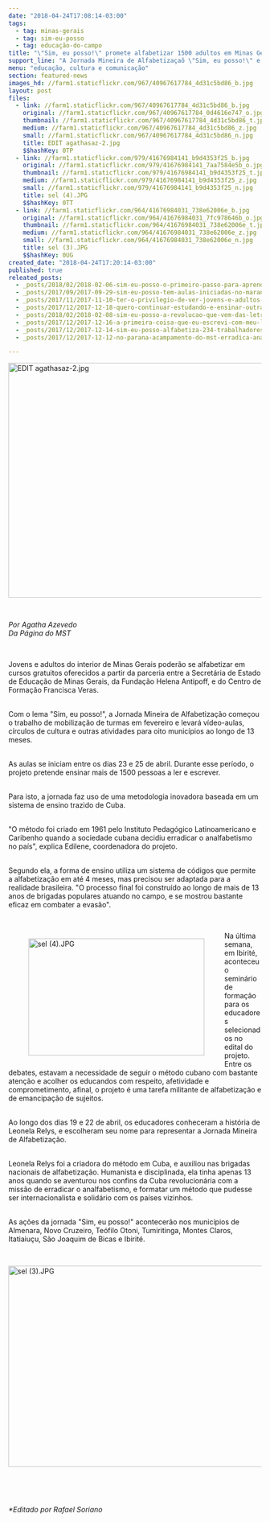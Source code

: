 ```yaml
---
date: "2018-04-24T17:08:14-03:00"
tags:
  - tag: minas-gerais
  - tag: sim-eu-posso
  - tag: educação-do-campo
title: "\"Sim, eu posso!\" promete alfabetizar 1500 adultos em Minas Gerais"
support_line: "A Jornada Mineira de Alfabetizaçaõ \"Sim, eu posso!\" e Círculos de Cultura iniciou a fase de mobilização em fevereiro e oferece aulas gratuitas para jovens e adultos em 8 municípios do interior."
menu: "educação, cultura e comunicação"
section: featured-news
images_hd: //farm1.staticflickr.com/967/40967617784_4d31c5bd86_b.jpg
layout: post
files:
  - link: //farm1.staticflickr.com/967/40967617784_4d31c5bd86_b.jpg
    original: //farm1.staticflickr.com/967/40967617784_0d4616e747_o.jpg
    thumbnail: //farm1.staticflickr.com/967/40967617784_4d31c5bd86_t.jpg
    medium: //farm1.staticflickr.com/967/40967617784_4d31c5bd86_z.jpg
    small: //farm1.staticflickr.com/967/40967617784_4d31c5bd86_n.jpg
    title: EDIT agathasaz-2.jpg
    $$hashKey: 0TP
  - link: //farm1.staticflickr.com/979/41676984141_b9d4353f25_b.jpg
    original: //farm1.staticflickr.com/979/41676984141_7aa7584e5b_o.jpg
    thumbnail: //farm1.staticflickr.com/979/41676984141_b9d4353f25_t.jpg
    medium: //farm1.staticflickr.com/979/41676984141_b9d4353f25_z.jpg
    small: //farm1.staticflickr.com/979/41676984141_b9d4353f25_n.jpg
    title: sel (4).JPG
    $$hashKey: 0TT
  - link: //farm1.staticflickr.com/964/41676984031_738e62006e_b.jpg
    original: //farm1.staticflickr.com/964/41676984031_7fc978646b_o.jpg
    thumbnail: //farm1.staticflickr.com/964/41676984031_738e62006e_t.jpg
    medium: //farm1.staticflickr.com/964/41676984031_738e62006e_z.jpg
    small: //farm1.staticflickr.com/964/41676984031_738e62006e_n.jpg
    title: sel (3).JPG
    $$hashKey: 0UG
created_date: "2018-04-24T17:20:14-03:00"
published: true
releated_posts:
  - _posts/2018/02/2018-02-06-sim-eu-posso-o-primeiro-passo-para-aprender-a-ler-e-escrever-ja-foi-dado-em-minas-gerais.md
  - _posts/2017/09/2017-09-29-sim-eu-posso-tem-aulas-iniciadas-no-maranhao.md
  - _posts/2017/11/2017-11-10-ter-o-privilegio-de-ver-jovens-e-adultos-aprendendo-a-ler-e-escrever-e-algo-extraordinario.md
  - _posts/2017/12/2017-12-18-quero-continuar-estudando-e-ensinar-outras-pessoas-a-ler-e-escrever.md
  - _posts/2018/02/2018-02-08-sim-eu-posso-a-revolucao-que-vem-das-letras.md
  - _posts/2017/12/2017-12-16-a-primeira-coisa-que-eu-escrevi-com-meu-lapis-e-caderno-novo-foi-mst.md
  - _posts/2017/12/2017-12-14-sim-eu-posso-alfabetiza-234-trabalhadores-sem-terra-no-extremo-sul-da-bahia.md
  - _posts/2017/12/2017-12-12-no-parana-acampamento-do-mst-erradica-analfabetismo-com-o-sim-eu-posso.md

---
```

<p><img alt="EDIT agathasaz-2.jpg" height="467" src="//farm1.staticflickr.com/967/40967617784_4d31c5bd86_b.jpg" width="700" /></p>

<p>&nbsp;</p>

<p><em>Por Agatha Azevedo<br />
Da P&aacute;gina do MST</em></p>

<p>&nbsp;</p>

<p>Jovens e adultos do interior de Minas Gerais poder&atilde;o se alfabetizar em cursos gratuitos oferecidos a partir da parceria entre a Secret&aacute;ria de Estado de Educa&ccedil;&atilde;o de Minas Gerais, da Funda&ccedil;&atilde;o Helena Antipoff, e do Centro de Forma&ccedil;&atilde;o Francisca Veras.</p>

<p><br />
Com o lema &quot;Sim, eu posso!&quot;, a Jornada Mineira de Alfabetiza&ccedil;&atilde;o come&ccedil;ou o trabalho de mobiliza&ccedil;&atilde;o de turmas em fevereiro e levar&aacute; v&iacute;deo-aulas, c&iacute;rculos de cultura e outras atividades para oito munic&iacute;pios ao longo de 13 meses.</p>

<p><br />
As aulas se iniciam entre os dias 23 e 25 de abril. Durante esse per&iacute;odo, o projeto pretende ensinar mais de 1500 pessoas a ler e escrever.</p>

<p><br />
Para isto, a jornada faz uso de uma metodologia inovadora baseada em um sistema de ensino trazido de Cuba.</p>

<p><br />
&quot;O m&eacute;todo foi criado em 1961 pelo Instituto Pedag&oacute;gico Latinoamericano e Caribenho quando a sociedade cubana decidiu erradicar o analfabetismo no pa&iacute;s&quot;, explica Edilene, coordenadora do projeto.</p>

<p><br />
Segundo ela, a forma de ensino utiliza um sistema de c&oacute;digos que permite a alfabetiza&ccedil;&atilde;o em at&eacute; 4 meses, mas precisou ser adaptada para a realidade brasileira. &quot;O processo final foi constru&iacute;do ao longo de mais de 13 anos de brigadas populares atuando no campo, e se mostrou bastante eficaz em combater a evas&atilde;o&quot;.</p>

<p>&nbsp;</p>

<figure class="image" style="float:left"><img alt="sel (4).JPG" height="233" src="//farm1.staticflickr.com/979/41676984141_b9d4353f25_b.jpg" width="350" />
<figcaption></figcaption>
</figure>

<p>Na &uacute;ltima semana, em Ibirit&eacute;, aconteceu o semin&aacute;rio de forma&ccedil;&atilde;o para os educadores selecionados no edital do projeto. Entre os debates, estavam a necessidade de seguir o m&eacute;todo cubano com bastante aten&ccedil;&atilde;o e acolher os educandos com respeito, afetividade e comprometimento, afinal, o projeto &eacute; uma tarefa militante de alfabetiza&ccedil;&atilde;o e de emancipa&ccedil;&atilde;o de sujeitos.</p>

<p><br />
Ao longo dos dias 19 e 22 de abril, os educadores conheceram a hist&oacute;ria de Leonela Relys, e escolheram seu nome para representar a Jornada Mineira de Alfabetiza&ccedil;&atilde;o.</p>

<p><br />
Leonela Relys foi a criadora do m&eacute;todo em Cuba, e auxiliou nas brigadas nacionais de alfabetiza&ccedil;&atilde;o. Humanista e disciplinada, ela tinha apenas 13 anos quando se aventurou nos confins da Cuba revolucion&aacute;ria com a miss&atilde;o de erradicar o analfabetismo, e formatar um m&eacute;todo que pudesse ser internacionalista e solid&aacute;rio com os pa&iacute;ses vizinhos.</p>

<p><br />
As a&ccedil;&otilde;es da jornada &quot;Sim, eu posso!&quot; acontecer&atilde;o nos munic&iacute;pios de Almenara, Novo Cruzeiro, Te&oacute;filo Otoni, Tumiritinga, Montes Claros, Itatiaiu&ccedil;u, S&atilde;o Joaquim de Bicas e Ibirit&eacute;.</p>

<p>&nbsp;</p>

<p><img alt="sel (3).JPG" height="400" src="//farm1.staticflickr.com/964/41676984031_738e62006e_b.jpg" width="600" /></p>

<p>&nbsp;</p>

<p>&nbsp;</p>

<p><em>*Editado por Rafael Soriano</em></p>
